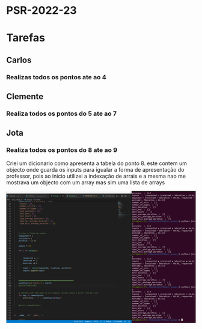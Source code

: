 # PSR-2022-23

# Tarefas

## Carlos 

### Realizas todos os pontos ate ao 4 

## Clemente

### Realiza todos os pontos do 5 ate ao 7 

## Jota 

### Realiza todos os pontos do 8 ate ao 9

Criei um dicionario como apresenta a tabela do ponto 8.
este contem um objecto onde guarda os inputs para igualar a forma de apresentação do professor, pois ao inicio utilizei a indexação de arrais e a mesma nao me mostrava um objecto com um array mas sim uma lista de arrays

![](images/print1.png)